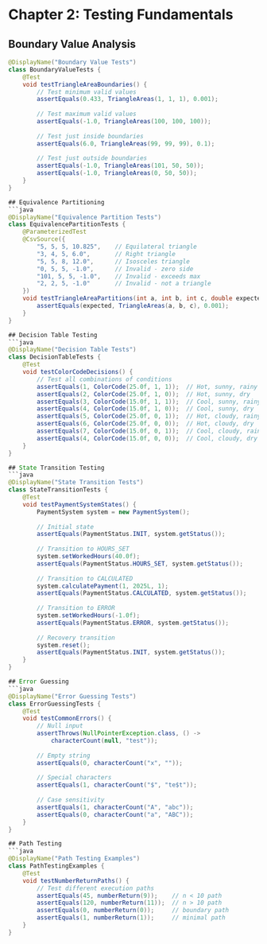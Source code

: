 # Chapter 2: Testing Fundamentals

## Boundary Value Analysis
```java
@DisplayName("Boundary Value Tests")
class BoundaryValueTests {
    @Test
    void testTriangleAreaBoundaries() {
        // Test minimum valid values
        assertEquals(0.433, TriangleAreas(1, 1, 1), 0.001);
        
        // Test maximum valid values
        assertEquals(-1.0, TriangleAreas(100, 100, 100));
        
        // Test just inside boundaries
        assertEquals(6.0, TriangleAreas(99, 99, 99), 0.1);
        
        // Test just outside boundaries
        assertEquals(-1.0, TriangleAreas(101, 50, 50));
        assertEquals(-1.0, TriangleAreas(0, 50, 50));
    }
}

## Equivalence Partitioning
```java
@DisplayName("Equivalence Partition Tests")
class EquivalencePartitionTests {
    @ParameterizedTest
    @CsvSource({
        "5, 5, 5, 10.825",    // Equilateral triangle
        "3, 4, 5, 6.0",       // Right triangle
        "5, 5, 8, 12.0",      // Isosceles triangle
        "0, 5, 5, -1.0",      // Invalid - zero side
        "101, 5, 5, -1.0",    // Invalid - exceeds max
        "2, 2, 5, -1.0"       // Invalid - not a triangle
    })
    void testTriangleAreaPartitions(int a, int b, int c, double expected) {
        assertEquals(expected, TriangleAreas(a, b, c), 0.001);
    }
}

## Decision Table Testing
```java
@DisplayName("Decision Table Tests")
class DecisionTableTests {
    @Test
    void testColorCodeDecisions() {
        // Test all combinations of conditions
        assertEquals(1, ColorCode(25.0f, 1, 1));  // Hot, sunny, rainy
        assertEquals(2, ColorCode(25.0f, 1, 0));  // Hot, sunny, dry
        assertEquals(3, ColorCode(15.0f, 1, 1));  // Cool, sunny, rainy
        assertEquals(4, ColorCode(15.0f, 1, 0));  // Cool, sunny, dry
        assertEquals(5, ColorCode(25.0f, 0, 1));  // Hot, cloudy, rainy
        assertEquals(6, ColorCode(25.0f, 0, 0));  // Hot, cloudy, dry
        assertEquals(7, ColorCode(15.0f, 0, 1));  // Cool, cloudy, rainy
        assertEquals(4, ColorCode(15.0f, 0, 0));  // Cool, cloudy, dry
    }
}

## State Transition Testing
```java
@DisplayName("State Transition Tests")
class StateTransitionTests {
    @Test
    void testPaymentSystemStates() {
        PaymentSystem system = new PaymentSystem();
        
        // Initial state
        assertEquals(PaymentStatus.INIT, system.getStatus());
        
        // Transition to HOURS_SET
        system.setWorkedHours(40.0f);
        assertEquals(PaymentStatus.HOURS_SET, system.getStatus());
        
        // Transition to CALCULATED
        system.calculatePayment(1, 2025L, 1);
        assertEquals(PaymentStatus.CALCULATED, system.getStatus());
        
        // Transition to ERROR
        system.setWorkedHours(-1.0f);
        assertEquals(PaymentStatus.ERROR, system.getStatus());
        
        // Recovery transition
        system.reset();
        assertEquals(PaymentStatus.INIT, system.getStatus());
    }
}

## Error Guessing
```java
@DisplayName("Error Guessing Tests")
class ErrorGuessingTests {
    @Test
    void testCommonErrors() {
        // Null input
        assertThrows(NullPointerException.class, () -> 
            characterCount(null, "test"));
        
        // Empty string
        assertEquals(0, characterCount("x", ""));
        
        // Special characters
        assertEquals(1, characterCount("$", "te$t"));
        
        // Case sensitivity
        assertEquals(1, characterCount("A", "abc"));
        assertEquals(0, characterCount("a", "ABC"));
    }
}

## Path Testing
```java
@DisplayName("Path Testing Examples")
class PathTestingExamples {
    @Test
    void testNumberReturnPaths() {
        // Test different execution paths
        assertEquals(45, numberReturn(9));    // n < 10 path
        assertEquals(120, numberReturn(11));  // n > 10 path
        assertEquals(0, numberReturn(0));     // boundary path
        assertEquals(1, numberReturn(1));     // minimal path
    }
}
```
